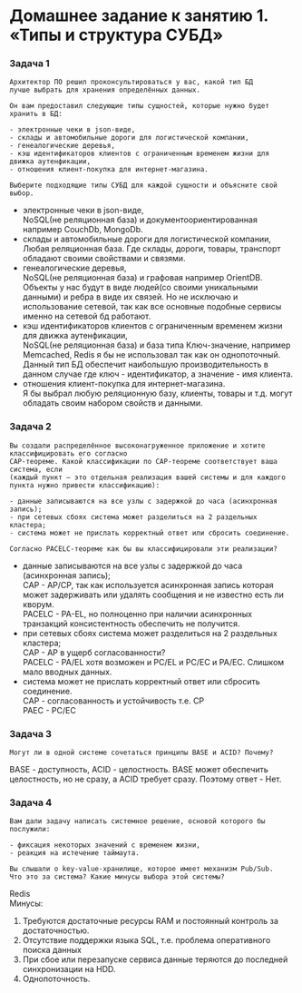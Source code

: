 # Домашнее задание к занятию 1. «Типы и структура СУБД»

### Задача 1

```
Архитектор ПО решил проконсультироваться у вас, какой тип БД 
лучше выбрать для хранения определённых данных.

Он вам предоставил следующие типы сущностей, которые нужно будет хранить в БД:

- электронные чеки в json-виде,
- склады и автомобильные дороги для логистической компании,
- генеалогические деревья,
- кэш идентификаторов клиентов с ограниченным временем жизни для движка аутенфикации,
- отношения клиент-покупка для интернет-магазина.

Выберите подходящие типы СУБД для каждой сущности и объясните свой выбор.
```

 - электронные чеки в json-виде,  
NoSQL(не реляционная база) и документоориентированная например CouchDb, MongoDb.   
- склады и автомобильные дороги для логистической компании,  
Любая реляционная база. Где склады, дороги, товары, транспорт обладают своими свойствами и связями.  
- генеалогические деревья,  
NoSQL(не реляционная база) и графовая например OrientDB. Объекты у нас будут в виде людей(со своими уникальными данными) и ребра в виде их связей. Но не исключаю и использование сетевой, так как все основные подобные сервисы именно на сетевой бд работают.  
- кэш идентификаторов клиентов с ограниченным временем жизни для движка аутенфикации,  
NoSQL(не реляционная база) и база типа Ключ-значение, например Memcached, Redis я бы не использовал так как он однопоточный. Данный тип БД обеспечит наибольшую производительность в данном случае где ключ - идентификатор, а значение - имя клиента.  
- отношения клиент-покупка для интернет-магазина.  
Я бы выбрал любую реляционную базу, клиенты, товары и т.д. могут обладать своим набором свойств и данными.

### Задача 2

```
Вы создали распределённое высоконагруженное приложение и хотите классифицировать его согласно 
CAP-теореме. Какой классификации по CAP-теореме соответствует ваша система, если 
(каждый пункт — это отдельная реализация вашей системы и для каждого пункта нужно привести классификацию):

- данные записываются на все узлы с задержкой до часа (асинхронная запись);
- при сетевых сбоях система может разделиться на 2 раздельных кластера;
- система может не прислать корректный ответ или сбросить соединение.

Согласно PACELC-теореме как бы вы классифицировали эти реализации?
```

- данные записываются на все узлы с задержкой до часа (асинхронная запись);  
    CAP - AP/CP, так как используется асинхронная запись которая может задерживать или удалять сообщения и не известно есть ли кворум.  
    PACELC - PA-EL, но полноценно при наличии асинхронных транзакций консистентность обеспечить не получится.
- при сетевых сбоях система может разделиться на 2 раздельных кластера;  
    CAP - AP в ущерб согласованности?  
    PACELC - PA/EL хотя возможен и PC/EL и PC/EC и PA/EC. Слишком мало вводных данных.
- система может не прислать корректный ответ или сбросить соединение.  
    CAP - согласованность и устойчивость т.е. CP  
    PAEC - PC/EC

### Задача 3

```
Могут ли в одной системе сочетаться принципы BASE и ACID? Почему?
```

BASE - доступность, ACID - целостность. BASE может обеспечить целостность, но не сразу, а ACID требует сразу. Поэтому ответ - Нет.

### Задача 4

```
Вам дали задачу написать системное решение, основой которого бы послужили:

- фиксация некоторых значений с временем жизни,
- реакция на истечение таймаута.

Вы слышали о key-value-хранилище, которое имеет механизм Pub/Sub. 
Что это за система? Какие минусы выбора этой системы?
```

Redis  
Минусы:  
1. Требуются достаточные ресурсы RAM и постоянный контроль за достаточностью.  
2. Отсутствие поддержки языка SQL, т.е. проблема оперативного поиска данных  
3. При сбое или перезапуске сервиса данные теряются до последней синхронизации на HDD.  
4. Однопоточность.
